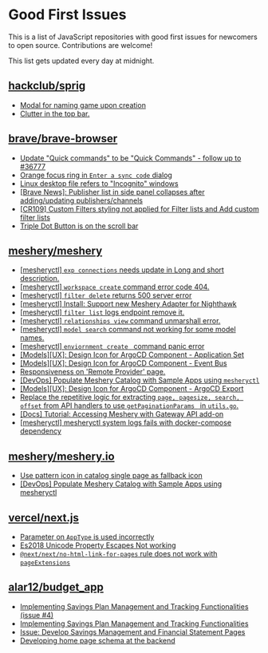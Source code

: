 # Good First Issues

This is a list of JavaScript repositories with good first issues for newcomers to open source. Contributions are welcome!

This list gets updated every day at midnight.

## [hackclub/sprig](https://github.com/hackclub/sprig)

- [Modal for naming game upon creation](https://github.com/hackclub/sprig/issues/1744)
- [Clutter in the top bar.](https://github.com/hackclub/sprig/issues/1453)

## [brave/brave-browser](https://github.com/brave/brave-browser)

- [Update "Quick commands" to be "Quick Commands" - follow up to #36777](https://github.com/brave/brave-browser/issues/36845)
- [Orange focus ring in `Enter a sync code` dialog](https://github.com/brave/brave-browser/issues/39471)
- [Linux desktop file refers to "Incognito" windows](https://github.com/brave/brave-browser/issues/37623)
- [[Brave News]: Publisher list in side panel collapses after adding/updating publishers/channels](https://github.com/brave/brave-browser/issues/36550)
- [[CR109] Custom Filters styling not applied for Filter lists and Add custom filter lists](https://github.com/brave/brave-browser/issues/27647)
- [Triple Dot Button is on the  scroll bar ](https://github.com/brave/brave-browser/issues/36298)

## [meshery/meshery](https://github.com/meshery/meshery)

- [[mesheryctl] `exp connections` needs update in Long and short description.](https://github.com/meshery/meshery/issues/11311)
- [[mesheryctl] `workspace create` command error code 404.](https://github.com/meshery/meshery/issues/11312)
- [[mesheryctl] `filter delete` returns 500 server error](https://github.com/meshery/meshery/issues/11318)
- [[mesheryctl] Install: Support new Meshery Adapter for Nighthawk](https://github.com/meshery/meshery/issues/10371)
- [[mesheryctl] `filter list` logs endpoint remove it.](https://github.com/meshery/meshery/issues/11315)
- [[mesheryctl] `relationships view` command unmarshall error.](https://github.com/meshery/meshery/issues/11313)
- [[mesheryctl] `model search` command not working for some model names.](https://github.com/meshery/meshery/issues/11319)
- [[mesheryctl] `enviornment create ` command panic error](https://github.com/meshery/meshery/issues/11314)
- [[Models][UX]: Design Icon for ArgoCD Component - Application Set](https://github.com/meshery/meshery/issues/10292)
- [[Models][UX]: Design Icon for ArgoCD Component - Event Bus](https://github.com/meshery/meshery/issues/10297)
- [Responsiveness on 'Remote Provider' page.](https://github.com/meshery/meshery/issues/10743)
- [[DevOps] Populate Meshery Catalog with Sample Apps using `mesheryctl`](https://github.com/meshery/meshery/issues/10458)
- [[Models][UX]: Design Icon for ArgoCD Component - ArgoCD Export](https://github.com/meshery/meshery/issues/10294)
- [Replace the repetitive logic for extracting `page, pagesize, search, offset` from API handlers to use  `getPaginationParams ` in `utils.go`.](https://github.com/meshery/meshery/issues/10825)
- [[Docs] Tutorial: Accessing Meshery with Gateway API add-on](https://github.com/meshery/meshery/issues/10333)
- [[mesheryctl] mesheryctl system logs fails with docker-compose dependency](https://github.com/meshery/meshery/issues/10777)

## [meshery/meshery.io](https://github.com/meshery/meshery.io)

- [Use pattern icon in catalog single page as fallback icon](https://github.com/meshery/meshery.io/issues/1809)
- [[DevOps] Populate Meshery Catalog with Sample Apps using mesheryctl](https://github.com/meshery/meshery.io/issues/1650)

## [vercel/next.js](https://github.com/vercel/next.js)

- [Parameter on `AppType` is used incorrectly](https://github.com/vercel/next.js/issues/42846)
- [Es2018 Unicode Property Escapes Not working](https://github.com/vercel/next.js/issues/19303)
- [`@next/next/no-html-link-for-pages` rule does not work with `pageExtensions`](https://github.com/vercel/next.js/issues/53473)

## [alar12/budget_app](https://github.com/alar12/budget_app/pull/8)

- [Implementing Savings Plan Management and Tracking Functionalities (issue #4)](https://github.com/alar12/budget_app/pull/8)
- [Implementing Savings Plan Management and Tracking Functionalities](https://github.com/alar12/budget_app/issues/4)
- [Issue: Develop Savings Management and Financial Statement Pages](https://github.com/alar12/budget_app/issues/3)
- [Developing home page schema at the backend](https://github.com/alar12/budget_app/issues/2)

